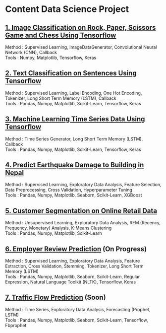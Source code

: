 # Content Data Science Project

## [1. Image Classification on Rock, Paper, Scissors Game and Chess Using Tensorflow](https://github.com/ReynaraEzra/Image-Classification-Tensorflow)

Method : Supervised Learning, ImageDataGenerator, Convolutional Neural Network (CNN), Callback </br>
Tools : Numpy, Matplotlib, Tensorflow, Keras

## [2. Text Classification on Sentences Using Tensorflow](https://github.com/ReynaraEzra/NLP-Tensorflow)

Method : Supervised Learning, Label Encoding, One Hot Encoding, Tokenizer, Long Short Term Memory (LSTM), Callback </br>
Tools : Pandas, Numpy, Matplotlib, Scikit-Learn, Tensorflow, Keras

## [3. Machine Learning Time Series Data Using Tensorflow](https://github.com/ReynaraEzra/Machine-Learning-Time-Series)

Method : Time Series Generator, Long Short Term Memory (LSTM), Callback </br>
Tools : Pandas, Numpy, Matplotlib, Scikit-Learn, Tensorflow, Keras

## [4. Predict Earthquake Damage to Building in Nepal](https://github.com/ReynaraEzra/Richter-Earthquake-Prediction)

Method : Supervised Learning, Exploratory Data Analysis, Feature Selection, Data Preprocessing, Cross Validation, Hyperparameter Tuning </br>
Tools : Pandas, Numpy, Matplotlib, Seaborn, Scikit-Learn, XGBoost

## [5. Customer Segmentation on Online Retail Data](https://github.com/ReynaraEzra/Customer-Segmentation)

Method : Unsupervised Learning, Exploratory Data Analysis, RFM (Recency, Frequency, Monetary) Analysis, K-Means Clustering </br>
Tools : Pandas, Numpy, Matplotlib, Scikit-Learn

## [6. Employer Review Prediction](https://github.com/ReynaraEzra/Employer-Review) (On Progress)

Method : Supervised Learning, Exploratory Data Analysis, Feature Extraction, Cross Validation, Stemming, Tokenizer, Long Short Term Memory (LSTM) </br>
Tools : Pandas, Numpy, Matplotlib, Seaborn, Scikit-Learn, Regular Expression, Natural Language Toolkit (NLTK), Tensorflow, Keras

## [7. Traffic Flow Prediction](https://github.com/ReynaraEzra/Jasamarga-Project) (Soon)

Method : Time Series, Exploratory Data Analysis, Forecasting (Prophet, LSTM) </br>
Tools : Pandas, Numpy, Matplotlib, Seaborn, Scikit-Learn, Tensorflow, Fbprophet

